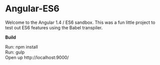 Angular-ES6
================

Welcome to the Angular 1.4 / ES6 sandbox.  This was a fun little project to test out ES6 features using the Babel transpiler.

**Build**

Run: npm install  
Run: gulp  
Open up http://localhost:9000/  
